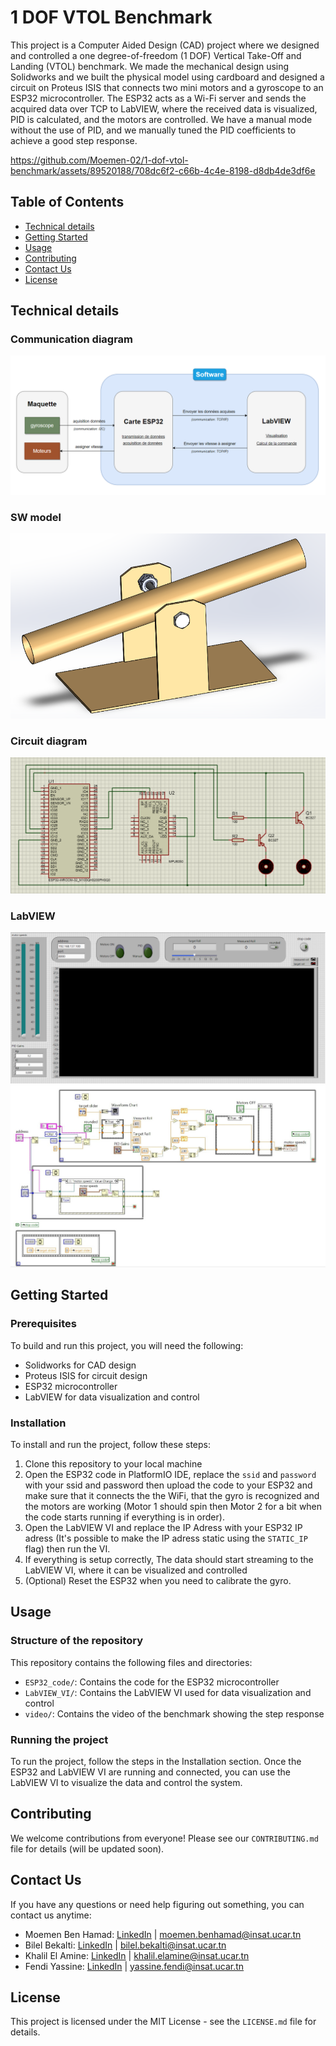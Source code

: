 # 1 DOF VTOL Benchmark

This project is a Computer Aided Design (CAD) project where we designed and controlled a one degree-of-freedom (1 DOF) Vertical Take-Off and Landing (VTOL) benchmark. We made the mechanical design using Solidworks and we built the physical model using cardboard and designed a circuit on Proteus ISIS that connects two mini motors and a gyroscope to an ESP32 microcontroller. The ESP32 acts as a Wi-Fi server and sends the acquired data over TCP to LabVIEW, where the received data is visualized, PID is calculated, and the motors are controlled. We have a manual mode without the use of PID, and we manually tuned the PID coefficients to achieve a good step response.

https://github.com/Moemen-02/1-dof-vtol-benchmark/assets/89520188/708dc6f2-c66b-4c4e-8198-d8db4de3df6e

## Table of Contents

- [Technical details](#technical-details)
- [Getting Started](#getting-started)
- [Usage](#usage)
- [Contributing](#contributing)
- [Contact Us](#contact-us)
- [License](#license)

## Technical details

### Communication diagram
![Communication diagram](diagrams/comm_diagram.png)

### SW model
![SW model](diagrams/sw_model.png)

### Circuit diagram
![Circuit diagram](diagrams/proteus_isis_circuit.png)

### LabVIEW
![Font panel](diagrams/labview_front_panel.png)
![diagram](diagrams/labview_code.jpg)

## Getting Started

### Prerequisites

To build and run this project, you will need the following:

- Solidworks for CAD design
- Proteus ISIS for circuit design
- ESP32 microcontroller
- LabVIEW for data visualization and control

### Installation

To install and run the project, follow these steps:

1. Clone this repository to your local machine
2. Open the ESP32 code in PlatformIO IDE, replace the `ssid` and `password` with your ssid and password then upload the code to your ESP32 and make sure that it connects the the WiFi, that the gyro is recognized and the motors are working (Motor 1 should spin then Motor 2 for a bit when the code starts running if everything is in order).
3. Open the LabVIEW VI and replace the IP Adress with your ESP32 IP adress (It's possible to make the IP adress static using the `STATIC_IP` flag) then run the VI.
4. If everything is setup correctly, The data should start streaming to the LabVIEW VI, where it can be visualized and controlled
5. (Optional) Reset the ESP32 when you need to calibrate the gyro.

## Usage

### Structure of the repository

This repository contains the following files and directories:

- `ESP32_code/`: Contains the code for the ESP32 microcontroller
- `LabVIEW_VI/`: Contains the LabVIEW VI used for data visualization and control
- `video/`: Contains the video of the benchmark showing the step response

<!-- Note: The diagrams of the Solidworks model, Proteus ISIS diagram, and communication diagram will be added to the README later. -->

### Running the project

To run the project, follow the steps in the Installation section. Once the ESP32 and LabVIEW VI are running and connected, you can use the LabVIEW VI to visualize the data and control the system.

## Contributing

We welcome contributions from everyone! Please see our `CONTRIBUTING.md` file for details (will be updated soon).

## Contact Us

If you have any questions or need help figuring out something, you can contact us anytime:

- Moemen Ben Hamad: [LinkedIn](https://www.linkedin.com/in/moemen-benhamad/) | moemen.benhamad@insat.ucar.tn
- Bilel Bekalti: [LinkedIn](https://www.linkedin.com/in/bilel-bekalti-742459169/) | bilel.bekalti@insat.ucar.tn
- Khalil El Amine: [LinkedIn](https://www.linkedin.com/in/khalil-el-amine/) | khalil.elamine@insat.ucar.tn
- Fendi Yassine: [LinkedIn](https://www.linkedin.com/in/yassine-fendi-25141a241/) | yassine.fendi@insat.ucar.tn

## License

This project is licensed under the MIT License - see the `LICENSE.md` file for details.

